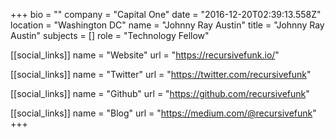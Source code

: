 +++
bio = ""
company = "Capital One"
date = "2016-12-20T02:39:13.558Z"
location = "Washington DC"
name = "Johnny Ray Austin"
title = "Johnny Ray Austin"
subjects = []
role = "Technology Fellow"

[[social_links]]
  name = "Website"
  url = "https://recursivefunk.io/"

[[social_links]]
  name = "Twitter"
  url = "https://twitter.com/recursivefunk"

[[social_links]]
  name = "Github"
  url = "https://github.com/recursivefunk"

[[social_links]]
  name = "Blog"
  url = "https://medium.com/@recursivefunk"
+++
